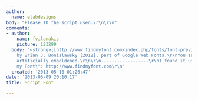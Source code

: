```yaml
---
author:
  name: elabdesigns
body: "Please ID the script used.\r\n\r\n"
comments:
- author:
    name: fvilanakis
    picture: 123289
  body: "<strong>[[http://www.findmyfont.com/index.php/fonts/font-preview?fset=Google-Web-Fonts&ffam=Parisienne%20-%20Regular&fid=d8720fdfe6f8944869e72afd6c733424&fsize=60&text=The%20Commonwealth&wrap=2|Parisienne]]</strong>
    by Brian J. Bonislawsky [2012], part of Google Web Fonts.\r\nYou sample looks
    artificially emboldened.\r\n\r\n------------------\r\nI found it using \"Find
    my Font\": http://www.findmyfont.com\r\n"
  created: '2013-05-10 01:26:47'
date: '2013-05-09 20:10:17'
title: Script Font

---
```

